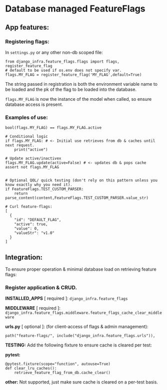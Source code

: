 # Database managed FeatureFlags

## App features:

### Registering flags:
In `settings.py` or any other non-db scoped file:
```
from django_infra.feature_flags.flags import flags, register_feature_flag
# default to be used if os.env does not specify var.
flags.MY_FLAG = register_feature_flag('MY_FLAG',default=True)
```
The string passed in registration is both the environment variable name to be loaded
and the pk of the flag to be loaded into the database.

`flags.MY_FLAG` is now the instance of the model when called, so ensure
database access is present.

### Examples of use:

`bool(flags.MY_FLAG) == flags.MY_FLAG.active`

```
# Conditional logic
if flags.MY_FLAG: # <- Initial use retrieves from db & caches until next request.
    print("active")

# Update active/inactivex
flags.MY_FLAG.update(active=False) # <- updates db & pops cache
assert not flags.MY_FLAG


# Optional QOL/ quick testing (don't rely on this pattern unless you know exactly why you need it).
if FeatureFlags.TEST_CUSTOM_PARSER:
    return parse_content(content,FeatureFlags.TEST_CUSTOM_PARSER.value_str)
```

```
# Curl feature-flags:
[
  {
    "id": "DEFAULT_FLAG",
    "active": true,
    "value": 0,
    "valueStr": "v1.0"
  }
]
```

## Integration:

To ensure proper operation & minimal database load on retrieving feature flags:

### Register application & CRUD.

**INSTALLED_APPS** [ required ]: `django_infra.feature_flags`

**MIDDLEWARE** [ required ]:
```django_infra.feature_flags.middleware.feature_flags_cache_clear_middleware```


**urls.py** [ optional ]: (for client-access of flags & admin management):

`path("feature-flags/", include("django_infra.feature_flags.urls")),`


**TESTING:** Add the following fixture to ensure cache is cleared per test:

**pytest:**
```
@pytest.fixture(scope="function", autouse=True)
def clear_lru_caches():
    retrieve_feature_flag_from_db.cache_clear()
```

**other:** Not supported, just make sure cache is cleared on a per-test basis.
